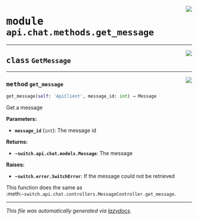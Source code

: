 <!-- markdownlint-disable -->

<a href="../../../src/switch/api/chat/methods/get_message.py#L0"><img align="right" src="https://img.shields.io/badge/-source-cccccc?style=flat-square"/></a>

# <kbd>module</kbd> `api.chat.methods.get_message`






---

<a href="../../../src/switch/api/chat/methods/get_message.py#L6"><img align="right" src="https://img.shields.io/badge/-source-cccccc?style=flat-square"/></a>

## <kbd>class</kbd> `GetMessage`







---

<a href="../../../src/switch/api/chat/methods/get_message.py#L7"><img align="right" src="https://img.shields.io/badge/-source-cccccc?style=flat-square"/></a>

### <kbd>method</kbd> `get_message`

```python
get_message(self: 'ApiClient', message_id: int) → Message
```

Get a message 



**Parameters:**
 
 - <b>`message_id`</b> (``int``):  The message id 



**Returns:**
 
 - <b>```~switch.api.chat.models.Message```</b>:  The message 



**Raises:**
 
 - <b>```~switch.error.SwitchError```</b>:  If the message could not be retrieved 

This function does the same as :meth:`~switch.api.chat.controllers.MessageController.get_message`. 




---

_This file was automatically generated via [lazydocs](https://github.com/ml-tooling/lazydocs)._
